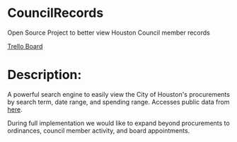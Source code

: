 # CouncilRecords
Open Source Project to better view Houston Council member records

[Trello Board](https://trello.com/b/i7uqiG6M/council-records-app)

# Description:
A powerful search engine to easily view the City of Houston's procurements by search term, date range, and spending range. Accesses public data from [here](http://houston.novusagenda.com/agendapublic/).

During full implementation we would like to expand beyond procurements to ordinances, council member activity, and
board appointments.
